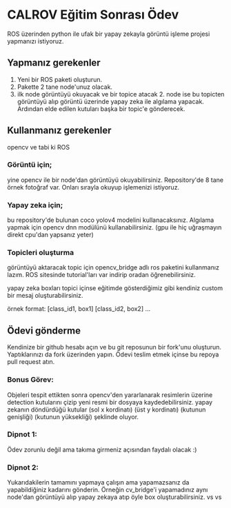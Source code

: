 # **CALROV Eğitim Sonrası Ödev**


ROS üzerinden python ile ufak bir yapay zekayla görüntü işleme projesi yapmanızı istiyoruz. 

## Yapmanız gerekenler

1. Yeni bir ROS paketi oluşturun.
2. Pakette 2 tane node'unuz olacak.
3. ilk node görüntüyü okuyacak ve bir topice atacak 2. node ise bu topicten görüntüyü alıp görüntü üzerinde yapay zeka ile algılama yapacak. Ardından elde edilen kutuları başka bir topic'e gönderecek.


## Kullanmanız gerekenler
opencv ve tabi ki ROS


### Görüntü için;
yine opencv ile bir node'dan görüntüyü okuyabilirsiniz.
Repository'de 8 tane örnek fotoğraf var. Onları sırayla okuyup işlemenizi istiyoruz.


### Yapay zeka için;
bu repository'de bulunan coco yolov4 modelini kullanacaksınız. Algılama yapmak için opencv dnn modülünü kullanabilirsiniz.
(gpu ile hiç uğraşmayın direkt cpu'dan yapsanız yeter)


### Topicleri oluşturma
görüntüyü aktaracak topic için opencv_bridge adlı ros paketini kullanmanız lazım. ROS sitesinde tutorial'ları var indirip oradan öğrenebilirsiniz.

yapay zeka boxları topici içinse eğitimde gösterdiğimiz gibi kendiniz custom bir mesaj oluşturabilirsiniz.

örnek format:
[class_id1, box1]
[class_id2, box2]
...

## Ödevi gönderme
Kendinize bir github hesabı açın ve bu git reposunun bir fork'unu oluşturun. Yaptıklarınızı da fork üzerinden yapın. Ödevi teslim etmek içinse bu repoya pull request atın.


### Bonus Görev:
Objeleri tespit ettikten sonra opencv'den yararlanarak resimlerin üzerine detection kutularını çizip yeni resmi bir dosyaya kaydedebilirsiniz.
yapay zekanın döndürdüğü kutular (sol x kordinatı) (üst y kordinatı) (kutunun genişliği) (kutunun yüksekliği) şeklinde oluyor.


### Dipnot 1:
Ödev zorunlu değil ama takıma girmeniz açısından faydalı olacak :)

### Dipnot 2:
Yukarıdakilerin tamamını yapmaya çalışın ama yapamazsanız da yapabildiğiniz kadarını gönderin.
Örneğin cv_bridge'i yapamadınız aynı node'dan görüntüyü alıp yapay zekaya atıp öyle box oluşturabilirsiniz. vs vs


